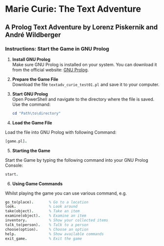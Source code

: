 
# Marie Curie: The Text Adventure  
## A Prolog Text Adventure by Lorenz Piskernik and André Wildberger

### Instructions: Start the Game in GNU Prolog

1. **Install GNU Prolog**  
   Make sure GNU Prolog is installed on your system. You can download it from the official website: [GNU Prolog](http://www.gprolog.org/).

2. **Prepare the Game File**  
   Download the file `textadv_curie_test01.pl` and save it to your computer.

3. **Start GNU Prolog**  
   Open PowerShell and navigate to the directory where the file is saved. Use the command:  
   ```powershell
   cd "Path\to\directory"
   ```
  
4. **Load the Game File**

Load the file into GNU Prolog with following Command:

```prolog
[game.pl].
```

5. **Starting the Game**

Start the Game by typing the following command into your GNU Prolog Console:

```prolog
start.
```

6. **Using Game Commands**

Whilst playing the game you can use various command, e.g.

```prolog
go_to(place).       % Go to a location  
look.               % Look around  
take(object).       % Take an item  
examine(object).    % Examine an item  
inventory.          % Show your collected items  
talk_to(person).    % Talk to a person  
choose(option).     % Choose an option  
help.               % Show available commands  
exit_game.          % Exit the game  
```